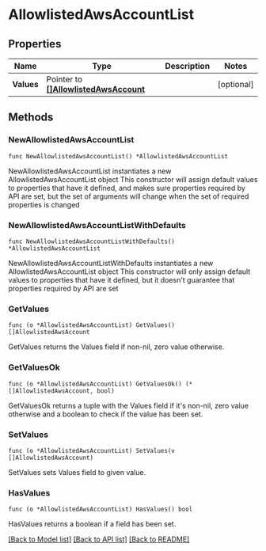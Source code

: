 # AllowlistedAwsAccountList

## Properties

Name | Type | Description | Notes
------------ | ------------- | ------------- | -------------
**Values** | Pointer to [**[]AllowlistedAwsAccount**](AllowlistedAwsAccount.md) |  | [optional] 

## Methods

### NewAllowlistedAwsAccountList

`func NewAllowlistedAwsAccountList() *AllowlistedAwsAccountList`

NewAllowlistedAwsAccountList instantiates a new AllowlistedAwsAccountList object
This constructor will assign default values to properties that have it defined,
and makes sure properties required by API are set, but the set of arguments
will change when the set of required properties is changed

### NewAllowlistedAwsAccountListWithDefaults

`func NewAllowlistedAwsAccountListWithDefaults() *AllowlistedAwsAccountList`

NewAllowlistedAwsAccountListWithDefaults instantiates a new AllowlistedAwsAccountList object
This constructor will only assign default values to properties that have it defined,
but it doesn't guarantee that properties required by API are set

### GetValues

`func (o *AllowlistedAwsAccountList) GetValues() []AllowlistedAwsAccount`

GetValues returns the Values field if non-nil, zero value otherwise.

### GetValuesOk

`func (o *AllowlistedAwsAccountList) GetValuesOk() (*[]AllowlistedAwsAccount, bool)`

GetValuesOk returns a tuple with the Values field if it's non-nil, zero value otherwise
and a boolean to check if the value has been set.

### SetValues

`func (o *AllowlistedAwsAccountList) SetValues(v []AllowlistedAwsAccount)`

SetValues sets Values field to given value.

### HasValues

`func (o *AllowlistedAwsAccountList) HasValues() bool`

HasValues returns a boolean if a field has been set.


[[Back to Model list]](../README.md#documentation-for-models) [[Back to API list]](../README.md#documentation-for-api-endpoints) [[Back to README]](../README.md)


